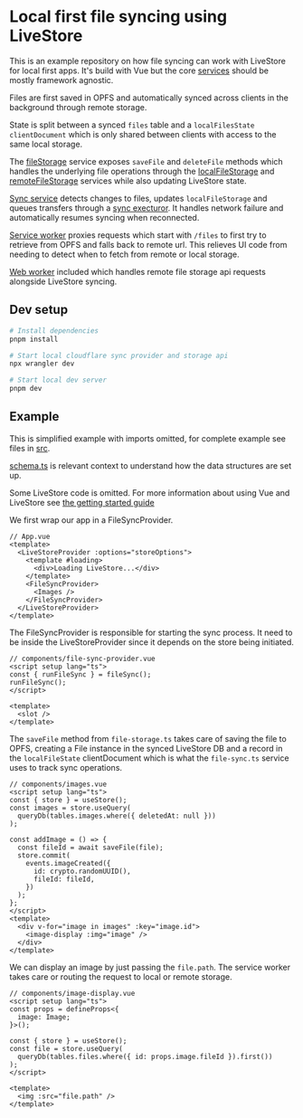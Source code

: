 # Local first file syncing using LiveStore

This is an example repository on how file syncing can work with LiveStore for local first apps. It's build with Vue but the core [services](src/services/) should be mostly framework agnostic.

Files are first saved in OPFS and automatically synced across clients in the background through remote storage.

State is split between a synced `files` table and a `localFilesState` `clientDocument` which is only shared between clients with access to the same local storage.

The [fileStorage](src/services/file-storage.ts) service exposes `saveFile` and `deleteFile` methods which handles the underlying file operations through the [localFileStorage](src/services/local-file-storage.ts) and [remoteFileStorage](src/services/remote-file-storage.ts) services while also updating LiveStore state.

[Sync service](src/services/file-sync.ts) detects changes to files, updates `localFileStorage` and queues transfers through a [sync execturor](src/services/sync-executor.ts). It handles network failure and automatically resumes syncing when reconnected.

[Service worker](public/sw.js) proxies requests which start with `/files` to first try to retrieve from OPFS and falls back to remote url. This relieves UI code from needing to detect when to fetch from remote or local storage.

[Web worker](src/workers/cloudflare-sync.ts) included which handles remote file storage api requests alongside LiveStore syncing.

## Dev setup

```bash
# Install dependencies
pnpm install

# Start local cloudflare sync provider and storage api
npx wrangler dev

# Start local dev server
pnpm dev
```

## Example

This is simplified example with imports omitted, for complete example see files in [src](/src).

[schema.ts](src/livestore/schema.ts) is relevant context to understand how the data structures are set up.

Some LiveStore code is omitted. For more information about using Vue and LiveStore see [the getting started guide](https://docs.livestore.dev/getting-started/vue/)

We first wrap our app in a FileSyncProvider.

```vue
// App.vue
<template>
  <LiveStoreProvider :options="storeOptions">
    <template #loading>
      <div>Loading LiveStore...</div>
    </template>
    <FileSyncProvider>
      <Images />
    </FileSyncProvider>
  </LiveStoreProvider>
</template>
```

The FileSyncProvider is responsible for starting the sync process. It need to be inside the LiveStoreProvider since it depends on the store being initiated.

```vue
// components/file-sync-provider.vue
<script setup lang="ts">
const { runFileSync } = fileSync();
runFileSync();
</script>

<template>
  <slot />
</template>
```

The `saveFile` method from `file-storage.ts` takes care of saving the file to OPFS, creating a File instance in the synced LiveStore DB and a record in the `localFileState` clientDocument which is what the `file-sync.ts` service uses to track sync operations.

```vue
// components/images.vue
<script setup lang="ts">
const { store } = useStore();
const images = store.useQuery(
  queryDb(tables.images.where({ deletedAt: null }))
);

const addImage = () => {
  const fileId = await saveFile(file);
  store.commit(
    events.imageCreated({
      id: crypto.randomUUID(),
      fileId: fileId,
    })
  );
};
</script>
<template>
  <div v-for="image in images" :key="image.id">
    <image-display :img="image" />
  </div>
</template>
```

We can display an image by just passing the `file.path`. The service worker takes care or routing the request to local or remote storage.

```vue
// components/image-display.vue
<script setup lang="ts">
const props = defineProps<{
  image: Image;
}>();

const { store } = useStore();
const file = store.useQuery(
  queryDb(tables.files.where({ id: props.image.fileId }).first())
);
</script>

<template>
  <img :src="file.path" />
</template>
```